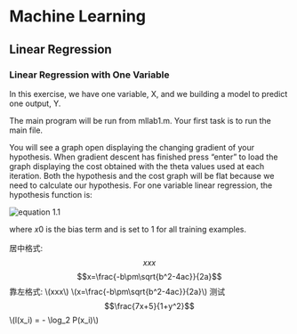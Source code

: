 # Machine Learning
## Linear Regression
### Linear Regression with One Variable
In this exercise, we have one variable, X, and we building a model to predict one output, Y.  

The main program will be run from mllab1.m. Your first task is to run the main file.  

You will see a graph open displaying the changing gradient of your hypothesis. When gradient descent has finished press “enter” to load the graph displaying the cost obtained with the theta values used at each iteration. Both the hypothesis and the cost graph will be flat because we need to calculate our hypothesis. For one variable linear regression, the hypothesis function is:  

![equation 1.1](https://latex.codecogs.com/gif.latex?$$h_\theta(x)&space;=&space;\theta_0x_0&plus;\theta_1x_1$$)  

where 𝑥0 is the bias term and is set to 1 for all training examples.  

<script type="text/javascript" src="http://cdn.mathjax.org/mathjax/latest/MathJax.js?config=default"></script>
居中格式: $$xxx$$
$$x=\frac{-b\pm\sqrt{b^2-4ac}}{2a}$$
靠左格式: \\(xxx\\)
\\(x=\frac{-b\pm\sqrt{b^2-4ac}}{2a}\\)
测试
$$\frac{7x+5}{1+y^2}$$
\\(l(x_i) = - \log_2 P(x_i)\\)

